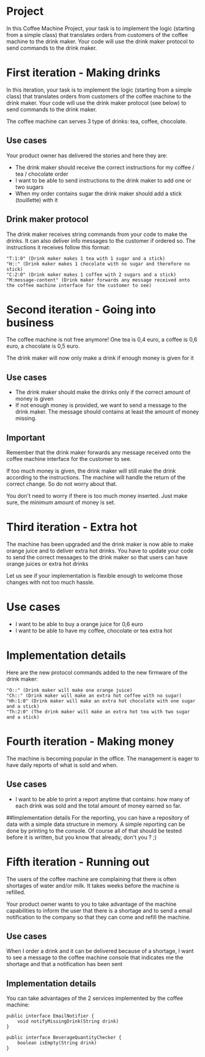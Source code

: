 # Project
In this Coffee Machine Project, your task is to implement the logic (starting from a simple class) that translates orders from customers of the coffee machine to the drink maker. Your code will use the drink maker protocol to send commands to the drink maker.

# First iteration - Making drinks

In this iteration, your task is to implement the logic (starting from a simple class) that translates orders from customers of the coffee machine to the drink maker. Your code will use the drink maker protocol (see below) to send commands to the drink maker.

The coffee machine can serves 3 type of drinks: tea, coffee, chocolate.
## Use cases
Your product owner has delivered the stories and here they are:
- The drink maker should receive the correct instructions for my coffee / tea / chocolate order
- I want to be able to send instructions to the drink maker to add one or two sugars
- When my order contains sugar the drink maker should add a stick (touillette) with it
## Drink maker protocol
The drink maker receives string commands from your code to make the drinks. It can also deliver info messages to the customer if ordered so. The instructions it receives follow this format:

    "T:1:0" (Drink maker makes 1 tea with 1 sugar and a stick)
    "H::" (Drink maker makes 1 chocolate with no sugar and therefore no stick)
    "C:2:0" (Drink maker makes 1 coffee with 2 sugars and a stick)
    "M:message-content" (Drink maker forwards any message received onto the coffee machine interface for the customer to see)

# Second iteration - Going into business
The coffee machine is not free anymore! One tea is 0,4 euro, a coffee is 0,6 euro, a chocolate is 0,5 euro.

The drink maker will now only make a drink if enough money is given for it

## Use cases
- The drink maker should make the drinks only if the correct amount of money is given
- If not enough money is provided, we want to send a message to the drink maker. The message should contains at least the amount of money missing.
## Important
Remember that the drink maker forwards any message received onto the coffee machine interface for the customer to see.

If too much money is given, the drink maker will still make the drink according to the instructions. The machine will handle the return of the correct change. So do not worry about that.

You don't need to worry if there is too much money inserted. Just make sure, the minimum amount of money is set.

# Third iteration - Extra hot

The machine has been upgraded and the drink maker is now able to make orange juice and to deliver extra hot drinks. You have to update your code to send the correct messages to the drink maker so that users can have orange juices or extra hot drinks

Let us see if your implementation is flexible enough to welcome those changes with not too much hassle.
# Use cases
- I want to be able to buy a orange juice for 0,6 euro
- I want to be able to have my coffee, chocolate or tea extra hot
# Implementation details
Here are the new protocol commands added to the new firmware of the drink maker:

    "O::" (Drink maker will make one orange juice)
    "Ch::" (Drink maker will make an extra hot coffee with no sugar)
    "Hh:1:0" (Drink maker will make an extra hot chocolate with one sugar and a stick)
    "Th:2:0" (The drink maker will make an extra hot tea with two sugar and a stick)

# Fourth iteration - Making money

The machine is becoming popular in the office. The management is eager to have daily reports of what is sold and when.

## Use cases
- I want to be able to print a report anytime that contains: how many of each drink was sold and the total amount of money earned so far.

##Implementation details
For the reporting, you can have a repository of data with a simple data structure in memory. A simple reporting can be done by printing to the console. Of course all of that should be tested before it is written, but you know that already, don't you ? ;)

# Fifth iteration - Running out
The users of the coffee machine are complaining that there is often shortages of water and/or milk. It takes weeks before the machine is refilled.

Your product owner wants to you to take advantage of the machine capabilities to inform the user that there is a shortage and to send a email notification to the company so that they can come and refill the machine.
## Use cases
When I order a drink and it can be delivered because of a shortage, I want to see a message to the coffee machine console that indicates me the shortage and that a notification has been sent
## Implementation details
You can take advantages of the 2 services implemented by the coffee machine:

    public interface EmailNotifier {
	    void notifyMissingDrink(String drink)
    }
    
    public interface BeverageQuantityChecker {
	    boolean isEmpty(String drink)
    }